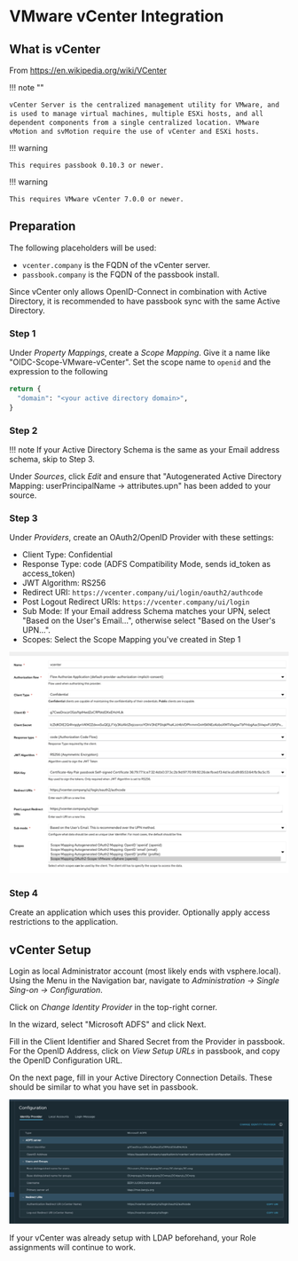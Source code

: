# VMware vCenter Integration

## What is vCenter

From https://en.wikipedia.org/wiki/VCenter

!!! note ""

    vCenter Server is the centralized management utility for VMware, and is used to manage virtual machines, multiple ESXi hosts, and all dependent components from a single centralized location. VMware vMotion and svMotion require the use of vCenter and ESXi hosts.

!!! warning

    This requires passbook 0.10.3 or newer.

!!! warning

    This requires VMware vCenter 7.0.0 or newer.

## Preparation

The following placeholders will be used:

 - `vcenter.company` is the FQDN of the vCenter server.
 - `passbook.company` is the FQDN of the passbook install.

Since vCenter only allows OpenID-Connect in combination with Active Directory, it is recommended to have passbook sync with the same Active Directory.

### Step 1

Under *Property Mappings*, create a *Scope Mapping*. Give it a name like "OIDC-Scope-VMware-vCenter". Set the scope name to `openid` and the expression to the following

```python
return {
  "domain": "<your active directory domain>",
}
```

### Step 2

!!! note
    If your Active Directory Schema is the same as your Email address schema, skip to Step 3.

Under *Sources*, click *Edit* and ensure that "Autogenerated Active Directory Mapping: userPrincipalName -> attributes.upn" has been added to your source.

### Step 3

Under *Providers*, create an OAuth2/OpenID Provider with these settings:

 - Client Type: Confidential
 - Response Type: code (ADFS Compatibility Mode, sends id_token as access_token)
 - JWT Algorithm: RS256
 - Redirect URI: `https://vcenter.company/ui/login/oauth2/authcode`
 - Post Logout Redirect URIs: `https://vcenter.company/ui/login`
 - Sub Mode: If your Email address Schema matches your UPN, select "Based on the User's Email...", otherwise select "Based on the User's UPN...".
 - Scopes: Select the Scope Mapping you've created in Step 1

![](./passbook_setup.png)

### Step 4

Create an application which uses this provider. Optionally apply access restrictions to the application.

## vCenter Setup

Login as local Administrator account (most likely ends with vsphere.local). Using the Menu in the Navigation bar, navigate to *Administration -> Single Sing-on -> Configuration*.

Click on *Change Identity Provider* in the top-right corner.

In the wizard, select "Microsoft ADFS" and click Next.

Fill in the Client Identifier and Shared Secret from the Provider in passbook. For the OpenID Address, click on *View Setup URLs* in passbook, and copy the OpenID Configuration URL.

On the next page, fill in your Active Directory Connection Details. These should be similar to what you have set in passbook.

![](./vcenter_post_setup.png)

If your vCenter was already setup with LDAP beforehand, your Role assignments will continue to work.
